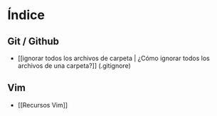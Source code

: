 # Índice
## Git / Github
- [[ignorar todos los archivos de carpeta | ¿Cómo ignorar todos los archivos de una carpeta?]] (.gitignore) 

## Vim
- [[Recursos Vim]]